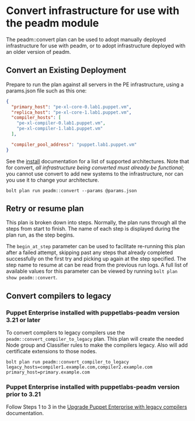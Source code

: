 # Convert infrastructure for use with the peadm module

The peadm::convert plan can be used to adopt manually deployed infrastructure for use with peadm, or to adopt infrastructure deployed with an older version of peadm.

## Convert an Existing Deployment

Prepare to run the plan against all servers in the PE infrastructure, using a params.json file such as this one:

```json
{
  "primary_host": "pe-xl-core-0.lab1.puppet.vm",
  "replica_host": "pe-xl-core-1.lab1.puppet.vm",
  "compiler_hosts": [
    "pe-xl-compiler-0.lab1.puppet.vm",
    "pe-xl-compiler-1.lab1.puppet.vm"
  ],

  "compiler_pool_address": "puppet.lab1.puppet.vm"
}
```

See the [install](install.md#reference-architectures) documentation for a list of supported architectures. Note that for convert, _all infrastructure being converted must already be functional_; you cannot use convert to add new systems to the infrastructure, nor can you use it to change your architecture.

```
bolt plan run peadm::convert --params @params.json
```

## Retry or resume plan

This plan is broken down into steps. Normally, the plan runs through all the steps from start to finish. The name of each step is displayed during the plan run, as the step begins.

The `begin_at_step` parameter can be used to facilitate re-running this plan after a failed attempt, skipping past any steps that already completed successfully on the first try and picking up again at the step specified. The step name to resume at can be read from the previous run logs. A full list of available values for this parameter can be viewed by running `bolt plan show peadm::convert`.

## Convert compilers to legacy

### Puppet Enterprise installed with puppetlabs-peadm version 3.21 or later

To convert compilers to legacy compilers use the `peadm::convert_compiler_to_legacy` plan. This plan will create the needed Node group and Classifier rules to make the compilers legacy. Also will add certificate extensions to those nodes.

```shell
bolt plan run peadm::convert_compiler_to_legacy legacy_hosts=compiler1.example.com,compiler2.example.com primary_host=primary.example.com
```

### Puppet Enterprise installed with puppetlabs-peadm version prior to 3.21

Follow Steps 1 to 3 in the [Upgrade Puppet Enterprise with legacy compilers](upgrade_with_legacy_compilers.md) documentation.
